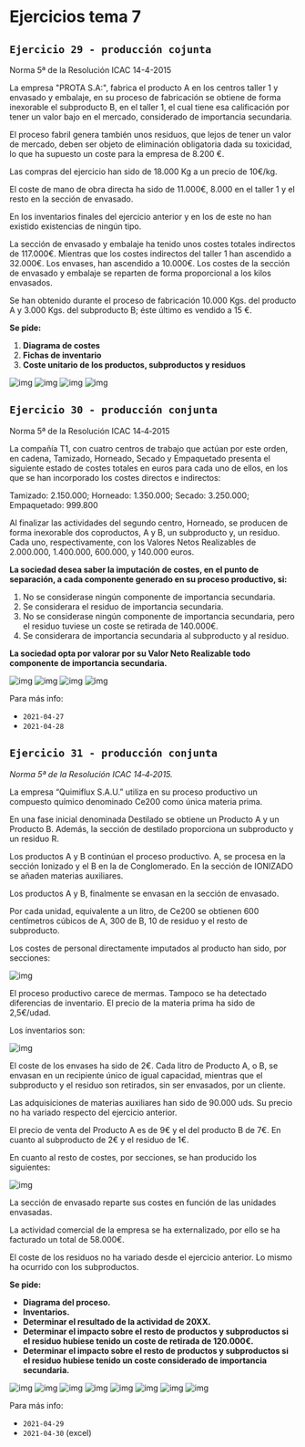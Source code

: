 # Ejercicios tema 7

## `Ejercicio 29 - producción cojunta`

Norma 5ª de la Resolución ICAC 14-4-2015

La empresa "PROTA S.A:", fabrica el producto A en los centros taller 1 y envasado y embalaje, en su proceso de fabricación se obtiene de forma inexorable el subproducto B, en el taller 1, el cual tiene esa calificación por tener un valor bajo en el mercado, considerado de importancia secundaria.

El proceso fabril genera también unos residuos, que lejos de tener un valor de mercado, deben ser objeto de eliminación obligatoria dada su toxicidad, lo que ha supuesto un coste para la empresa de 8.200 €.

Las compras del ejercicio han sido de 18.000 Kg a un precio de 10€/kg.

El coste de mano de obra directa ha sido de 11.000€, 8.000 en el taller 1 y el resto en la sección de envasado.

En los inventarios finales del ejercicio anterior y en los de este no han existido existencias de ningún tipo.

La sección de envasado y embalaje ha tenido unos costes totales indirectos de 117.000€. Mientras que los costes indirectos del taller 1 han ascendido a 32.000€. Los envases, han ascendido a 10.000€. Los costes de la sección de envasado y embalaje se reparten de forma proporcional a los kilos envasados.

Se han obtenido durante el proceso de fabricación 10.000 Kgs. del producto A y 3.000 Kgs. del subproducto B; éste último es vendido a 15 €.

**Se pide:**

1. **Diagrama de costes**
2. **Fichas de inventario**
3. **Coste unitario de los productos, subproductos y residuos**

![img](../images/tema-7/ejs/29/solucion-1.png)
![img](../images/tema-7/ejs/29/solucion-2.png)
![img](../images/tema-7/ejs/29/solucion-3.png)
![img](../images/tema-7/ejs/29/solucion-4.png)

## `Ejercicio 30 - producción conjunta`

Norma 5ª de la Resolución ICAC 14‐4‐2015

La compañía T1, con cuatro centros de trabajo que actúan por este orden, en cadena, Tamizado, Horneado, Secado y Empaquetado presenta el siguiente estado de costes totales en euros para cada uno de ellos, en los que se han incorporado los costes directos e indirectos:

Tamizado: 2.150.000; Horneado: 1.350.000; Secado: 3.250.000; Empaquetado: 999.800

Al finalizar las actividades del segundo centro, Horneado, se producen de forma inexorable dos coproductos, A y B, un subproducto y, un residuo. Cada uno, respectivamente, con los Valores Netos Realizables de 2.000.000, 1.400.000, 600.000, y 140.000 euros.

**La sociedad desea saber la imputación de costes, en el punto de separación, a cada componente generado en su proceso productivo, si:**

1. No se considerase ningún componente de importancia secundaria.
2. Se considerara el residuo de importancia secundaria.
3. No se considerase ningún componente de importancia secundaria, pero el residuo tuviese un coste se retirada de 140.000€.
4. Se considerara de importancia secundaria al subproducto y al residuo.

**La sociedad opta por valorar por su Valor Neto Realizable todo componente de importancia secundaria.**

![img](../images/tema-7/ejs/30/solucion-1.png)
![img](../images/tema-7/ejs/30/solucion-2.png)
![img](../images/tema-7/ejs/30/solucion-3.png)
![img](../images/tema-7/ejs/30/solucion-4.png)

Para más info:

- `2021-04-27`
- `2021-04-28`

## `Ejercicio 31 - producción conjunta`

_Norma 5ª de la Resolución ICAC 14‐4‐2015._

La empresa “Quimiflux S.A.U.” utiliza en su proceso productivo un compuesto químico denominado Ce200 como única materia prima.

En una fase inicial denominada Destilado se obtiene un Producto A y un Producto B. Además, la sección de destilado proporciona un subproducto y un residuo R.

Los productos A y B continúan el proceso productivo. A, se procesa en la sección Ionizado y el B en la de Conglomerado. En la sección de IONIZADO se añaden materias auxiliares.

Los productos A y B, finalmente se envasan en la sección de envasado.

Por cada unidad, equivalente a un litro, de Ce200 se obtienen 600 centímetros cúbicos de A, 300 de B, 10 de residuo y el resto de subproducto.

Los costes de personal directamente imputados al producto han sido, por secciones:

![img](../images/tema-7/ejs/31/tabla-1.png)

El proceso productivo carece de mermas. Tampoco se ha detectado diferencias de inventario. El precio de la materia prima ha sido de 2,5€/udad.

Los inventarios son:

![img](../images/tema-7/ejs/31/tabla-2.png)

El coste de los envases ha sido de 2€. Cada litro de Producto A, o B, se envasan en un recipiente único de igual capacidad, mientras que el subproducto y el residuo son retirados, sin ser envasados, por un cliente.

Las adquisiciones de materias auxiliares han sido de 90.000 uds. Su precio no ha variado respecto del ejercicio anterior.

El precio de venta del Producto A es de 9€ y el del producto B de 7€. En cuanto al subproducto de 2€ y el residuo de 1€.

En cuanto al resto de costes, por secciones, se han producido los siguientes:

![img](../images/tema-7/ejs/31/tabla-3.png)

La sección de envasado reparte sus costes en función de las unidades envasadas.

La actividad comercial de la empresa se ha externalizado, por ello se ha facturado un total de 58.000€.

El coste de los residuos no ha variado desde el ejercicio anterior. Lo mismo ha ocurrido con los subproductos.

**Se pide:**

- **Diagrama del proceso.**
- **Inventarios.**
- **Determinar el resultado de la actividad de 20XX.**
- **Determinar el impacto sobre el resto de productos y subproductos si el residuo hubiese tenido un coste de retirada de 120.000€.**
- **Determinar el impacto sobre el resto de productos y subproductos si el residuo hubiese tenido un coste considerado de importancia secundaria.**

![img](../images/tema-7/ejs/31/solucion-1.png)
![img](../images/tema-7/ejs/31/solucion-2.png)
![img](../images/tema-7/ejs/31/solucion-3.png)
![img](../images/tema-7/ejs/31/solucion-4.png)
![img](../images/tema-7/ejs/31/solucion-5.png)
![img](../images/tema-7/ejs/31/solucion-6.png)
![img](../images/tema-7/ejs/31/solucion-7.png)
![img](../images/tema-7/ejs/31/solucion-8.png)

Para más info:

- `2021-04-29`
- `2021-04-30` (excel)
